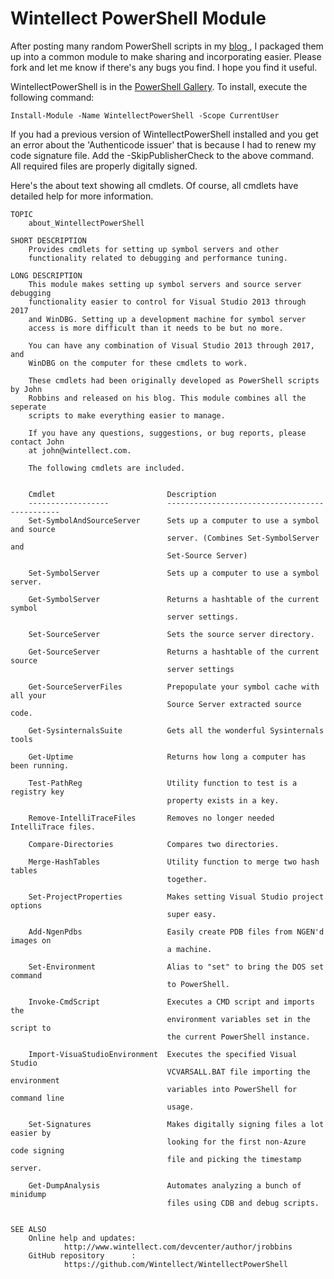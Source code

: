 # Wintellect PowerShell Module #

After posting many random PowerShell scripts in my [blog ](http://www.wintellect.com/devcenter/author/jrobbins), I packaged them up into a common module to make sharing and incorporating easier. Please fork and let me know if there's any bugs you find. I hope you find it useful.

WintellectPowerShell is in the [PowerShell Gallery](https://www.powershellgallery.com/packages/WintellectPowerShell/). To install, execute the following command:

	Install-Module -Name WintellectPowerShell -Scope CurrentUser

If you had a previous version of WintellectPowerShell installed and you get an error about the 'Authenticode issuer' that is because I had to renew my code signature file. Add the -SkipPublisherCheck to the above command. All required files are properly digitally signed.

Here's the about text showing all cmdlets. Of course, all cmdlets have detailed help for more information.

	TOPIC
	    about_WintellectPowerShell
    
	SHORT DESCRIPTION
	    Provides cmdlets for setting up symbol servers and other 
	    functionality related to debugging and performance tuning.
	           
	LONG DESCRIPTION
		This module makes setting up symbol servers and source server debugging 
		functionality easier to control for Visual Studio 2013 through 2017 
		and WinDBG. Setting up a development machine for symbol server 
		access is more difficult than it needs to be but no more.
		
		You can have any combination of Visual Studio 2013 through 2017, and
		WinDBG on the computer for these cmdlets to work.
		
		These cmdlets had been originally developed as PowerShell scripts by John 
		Robbins and released on his blog. This module combines all the seperate 
		scripts to make everything easier to manage.
		
		If you have any questions, suggestions, or bug reports, please contact John 
		at john@wintellect.com.
					
		The following cmdlets are included.

	
	    Cmdlet                         Description
	    ------------------             ----------------------------------------------
		Set-SymbolAndSourceServer      Sets up a computer to use a symbol and source
									   server. (Combines Set-SymbolServer and 
									   Set-Source Server)

	    Set-SymbolServer               Sets up a computer to use a symbol server.
	        
	    Get-SymbolServer               Returns a hashtable of the current symbol 
	                                   server settings.
	
	    Set-SourceServer               Sets the source server directory.
	
	    Get-SourceServer               Returns a hashtable of the current source 
	                                   server settings
	        
	    Get-SourceServerFiles          Prepopulate your symbol cache with all your
	                                   Source Server extracted source code.
	                
	    Get-SysinternalsSuite          Gets all the wonderful Sysinternals tools
	        
	    Get-Uptime                     Returns how long a computer has been running.
	        
	    Test-PathReg                   Utility function to test is a registry key 
	                                   property exists in a key.
	
	    Remove-IntelliTraceFiles       Removes no longer needed IntelliTrace files.
	
	    Compare-Directories            Compares two directories.
	
	    Merge-HashTables               Utility function to merge two hash tables 
	                                   together.
	
	    Set-ProjectProperties          Makes setting Visual Studio project options 
	                                   super easy.
	
	    Add-NgenPdbs                   Easily create PDB files from NGEN'd images on 
	                                   a machine.
	
	    Set-Environment                Alias to "set" to bring the DOS set command 
	                                   to PowerShell.
	
	    Invoke-CmdScript               Executes a CMD script and imports the 
	                                   environment variables set in the script to 
	                                   the current PowerShell instance.
	
	    Import-VisuaStudioEnvironment  Executes the specified Visual Studio 
	                                   VCVARSALL.BAT file importing the environment
	                                   variables into PowerShell for command line
	                                   usage.

    	Set-Signatures                 Makes digitally signing files a lot easier by
                                   	   looking for the first non-Azure code signing 
                                       file and picking the timestamp server.

        Get-DumpAnalysis               Automates analyzing a bunch of minidump  
                                       files using CDB and debug scripts.

	
	SEE ALSO
	    Online help and updates: 
	            http://www.wintellect.com/devcenter/author/jrobbins
	    GitHub repository      : 
	            https://github.com/Wintellect/WintellectPowerShell